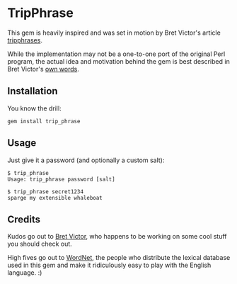 # TripPhrase

This gem is heavily inspired and was set in motion by Bret Victor's
article [tripphrases](http://worrydream.com/#!/tripphrase).

While the implementation may not be a one-to-one port of the original Perl
program, the actual idea and motivation behind the gem is best described
in Bret Victor's [own words](http://worrydream.com/#!/tripphrase).

## Installation

You know the drill:

```
gem install trip_phrase
```

## Usage

Just give it a password (and optionally a custom salt):

```
$ trip_phrase
Usage: trip_phrase password [salt]

$ trip_phrase secret1234
sparge my extensible whaleboat
```

## Credits

Kudos go out to [Bret Victor](http://worrydream.com/), who happens to be
working on some cool stuff you should check out.

High fives go out to [WordNet](http://wordnet.princeton.edu/), the people
who distribute the lexical database used in this gem and make it ridiculously
easy to play with the English language. :)
